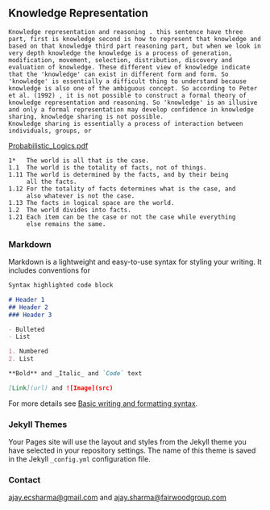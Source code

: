 ## Knowledge Representation 
```
Knowledge representation and reasoning . this sentence have three part, first is knowledge second is how to represent that knowledge and based on that knowledge third part reasoning part, but when we look in very depth knowledge the knowledge is a process of generation, modification, movement, selection, distribution, discovery and evaluation of knowledge. These different view of knowledge indicate that the 'knowledge' can exist in different form and form. So 'knowledge' is essentially a difficult thing to understand because knowledge is also one of the ambiguous concept. So according to Peter et al. (1992) , it is not possible to construct a formal theory of knowledge representation and reasoning. So 'knowledge' is an illusive and only a formal representation may develop confidence in knowledge sharing, knowledge sharing is not possible.
Knowledge sharing is essentially a process of interaction between individuals, groups, or
```

[Probabilistic_Logics.pdf](https://github.com/seeajay1/seeajay1.github.io/files/8259880/Probabilistic_Logics.pdf)


```
1*   The world is all that is the case.
1.1  The world is the totality of facts, not of things.
1.11 The world is determined by the facts, and by their being
     all the facts.
1.12 For the totality of facts determines what is the case, and
     also whatever is not the case.
1.13 The facts in logical space are the world.
1.2  The world divides into facts.
1.21 Each item can be the case or not the case while everything
     else remains the same.
```

### Markdown
Markdown is a lightweight and easy-to-use syntax for styling your writing. It includes conventions for

```markdown
Syntax highlighted code block

# Header 1
## Header 2
### Header 3

- Bulleted
- List

1. Numbered
2. List

**Bold** and _Italic_ and `Code` text

[Link](url) and ![Image](src)
```

For more details see [Basic writing and formatting syntax](https://docs.github.com/en/github/writing-on-github/getting-started-with-writing-and-formatting-on-github/basic-writing-and-formatting-syntax).

### Jekyll Themes

Your Pages site will use the layout and styles from the Jekyll theme you have selected in your repository settings. The name of this theme is saved in the Jekyll `_config.yml` configuration file.

### Contact

ajay.ecsharma@gmail.com and ajay.sharma@fairwoodgroup.com
